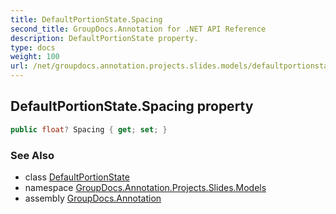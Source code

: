 ```yaml
---
title: DefaultPortionState.Spacing
second_title: GroupDocs.Annotation for .NET API Reference
description: DefaultPortionState property. 
type: docs
weight: 100
url: /net/groupdocs.annotation.projects.slides.models/defaultportionstate/spacing/
---
```

## DefaultPortionState.Spacing property

```csharp
public float? Spacing { get; set; }
```

### See Also

* class [DefaultPortionState](../)
* namespace [GroupDocs.Annotation.Projects.Slides.Models](../../defaultportionstate/)
* assembly [GroupDocs.Annotation](../../../)


